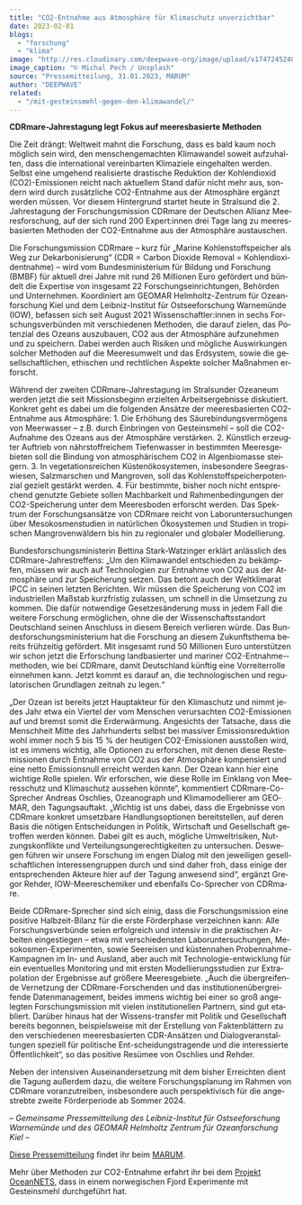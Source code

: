 ```yaml
---
title: "CO2-Entnahme aus At­mo­sphä­re für Kli­ma­schutz un­ver­zicht­bar"
date: 2023-02-01
blogs: 
  - "forschung"
  - "klima"
image: "http://res.cloudinary.com/deepwave-org/image/upload/v1747245240/deepwave.org/michal-pech-GrijtNGd_g0-unsplash-scaled.jpg"
image_caption: "© Michal Pech / Unsplash"
source: "Pressemitteilung, 31.01.2023, MARUM"
author: "DEEPWAVE"
related: 
  - "/mit-gesteinsmehl-gegen-den-klimawandel/"
---
```


**CDRma­re-Jah­res­ta­gung legt Fo­kus auf mee­res­ba­sier­te Me­tho­den**

Die Zeit drängt: Welt­weit mahnt die For­schung, dass es bald kaum noch mög­lich sein wird, den men­schen­ge­mach­ten Kli­ma­wan­del so­weit auf­zu­hal­ten, dass die in­ter­na­tio­nal ver­ein­bar­ten Kli­ma­zie­le ein­ge­hal­ten wer­den. Selbst eine um­ge­hend rea­li­sier­te dras­ti­sche Re­duk­ti­on der Koh­len­di­oxid (CO2)-Emis­sio­nen reicht nach ak­tu­el­lem Stand da­für nicht mehr aus, son­dern wird durch zu­sätz­li­che CO2-Entnahme aus der At­mo­sphä­re er­gänzt wer­den müs­sen. Vor die­sem Hin­ter­grund star­tet heu­te in Stral­sund die 2. Jah­res­ta­gung der For­schungs­mis­si­on CDRma­re der Deut­schen Al­li­anz Mee­res­for­schung, auf der sich rund 200 Ex­pert:in­nen drei Tage lang zu mee­res­ba­sier­ten Me­tho­den der CO2-Entnahme aus der At­mo­sphä­re aus­tau­schen.

Die For­schungs­mis­si­on CDRma­re – kurz für „Ma­ri­ne Koh­len­stoffspei­cher als Weg zur Dekar­bo­ni­sie­rung“ (CDR = Car­bon Di­oxi­de Re­mo­val = Koh­len­di­oxi­d­ent­nah­me) – wird vom Bun­des­mi­nis­te­ri­um für Bil­dung und For­schung (BMBF) für ak­tu­ell drei Jah­re mit rund 26 Mil­lio­nen Euro ge­för­dert und bün­delt die Ex­per­ti­se von ins­ge­samt 22 For­schungs­ein­rich­tun­gen, Be­hör­den und Un­ter­neh­men. Ko­or­di­niert am GEO­MAR Helm­holtz-Zen­trum für Oze­an­for­schung Kiel und dem Leib­niz-In­sti­tut für Ost­see­for­schung War­ne­mün­de (IOW), be­fas­sen sich seit Au­gust 2021 Wis­sen­schaft­ler:in­nen in sechs For­schungs­ver­bün­den mit ver­schie­de­nen Me­tho­den, die dar­auf zie­len, das Po­ten­zi­al des Oze­ans aus­zu­bau­en, CO2 aus der At­mo­sphä­re auf­zu­neh­men und zu spei­chern. Da­bei wer­den auch Ri­si­ken und mög­li­che Aus­wir­kun­gen sol­cher Me­tho­den auf die Mee­res­um­welt und das Erd­sys­tem, so­wie die ge­sell­schaft­li­chen, ethi­schen und recht­li­chen As­pek­te sol­cher Maß­nah­men er­forscht.

Wäh­rend der zwei­ten CDRma­re-Jah­res­ta­gung im Stral­sun­der Ozea­ne­um wer­den jetzt die seit Mis­si­ons­be­ginn er­ziel­ten Ar­beits­er­geb­nis­se dis­ku­tiert. Kon­kret geht es da­bei um die fol­gen­den An­sät­ze der mee­res­ba­sier­ten CO2-Entnahme aus At­mo­sphä­re: 1. Die Er­hö­hung des Säu­re­bin­dungs­ver­mö­gens von Meer­was­ser – z.B. durch Ein­brin­gen von Ge­steins­mehl – soll die CO2-Auf­nah­me des Oze­ans aus der At­mo­sphä­re ver­stär­ken. 2. Künst­lich er­zeug­ter Auf­trieb von nähr­stoff­rei­chem Tie­fen­was­ser in be­stimm­ten Mee­res­ge­bie­ten soll die Bin­dung von at­mo­sphä­ri­schem CO2 in Al­gen­bio­mas­se stei­gern. 3. In ve­ge­ta­ti­ons­rei­chen Küs­te­nöko­sys­te­men, ins­be­son­de­re See­gras­wie­sen, Salz­mar­schen und Man­gro­ven, soll das Koh­len­stoffspei­cher­po­ten­zi­al ge­zielt ge­stärkt wer­den. 4. Für be­stimm­te, bis­her noch nicht ent­spre­chend ge­nutz­te Ge­bie­te sol­len Mach­bar­keit und Rah­men­be­din­gun­gen der CO2-Spei­che­rung un­ter dem Mee­res­bo­den er­forscht wer­den. Das Spek­trum der For­schungs­an­sät­ze von CDRma­re reicht von La­bor­un­ter­su­chun­gen über Me­so­kos­men­stu­di­en in na­tür­li­chen Öko­sys­te­men und Stu­di­en in tro­pi­schen Man­gro­ven­wäl­dern bis hin zu re­gio­na­ler und glo­ba­ler Mo­del­lie­rung.

Bun­des­for­schungs­mi­nis­te­rin Bet­ti­na Stark-Watz­in­ger er­klärt an­läss­lich des CDRma­re-Jah­res­tref­fens: „Um den Kli­ma­wan­del ent­schie­den zu be­kämp­fen, müs­sen wir auch auf Tech­no­lo­gi­en zur Ent­nah­me von CO2 aus der At­mo­sphä­re und zur Spei­che­rung set­zen. Das be­tont auch der Welt­kli­ma­rat IPCC in sei­nen letz­ten Be­rich­ten. Wir müs­sen die Spei­che­rung von CO2 im in­dus­tri­el­len Maß­stab kurz­fris­tig zu­las­sen, um schnell in die Um­set­zung zu kom­men. Die da­für not­wen­di­ge Ge­set­zes­än­de­rung muss in je­dem Fall die wei­te­re For­schung er­mög­li­chen, ohne die der Wis­sen­schafts­stand­ort Deutsch­land sei­nen An­schluss in die­sem Be­reich ver­lie­ren wür­de. Das Bun­des­for­schungs­mi­nis­te­ri­um hat die For­schung an die­sem Zu­kunfts­the­ma be­reits früh­zei­tig ge­för­dert. Mit ins­ge­samt rund 50 Mil­lio­nen Euro un­ter­stüt­zen wir schon jetzt die Er­for­schung land­ba­sier­ter und ma­ri­ner CO2-Entnahme-­me­tho­den, wie bei CDRma­re, da­mit Deutsch­land künf­tig eine Vor­rei­ter­rol­le ein­neh­men kann. Jetzt kommt es dar­auf an, die tech­no­lo­gi­schen und re­gu­la­to­ri­schen Grund­la­gen zeit­nah zu le­gen.“

„Der Oze­an ist be­reits jetzt Haupt­ak­teur für den Kli­ma­schutz und nimmt je­des Jahr etwa ein Vier­tel der vom Men­schen ver­ur­sach­ten CO2-Emis­sio­nen auf und bremst so­mit die Erd­er­wär­mung. An­ge­sichts der Tat­sa­che, dass die Mensch­heit Mit­te des Jahr­hun­derts selbst bei mas­si­ver Emis­si­ons­re­duk­ti­on wohl im­mer noch 5 bis 15 % der heu­ti­gen CO2-Emis­sio­nen aus­sto­ßen wird, ist es im­mens wich­tig, alle Op­tio­nen zu er­for­schen, mit de­nen die­se Res­te­mis­sio­nen durch Ent­nah­me von CO2 aus der At­mo­sphä­re kom­pen­siert und eine net­to Emis­si­ons­null er­reicht wer­den kann. Der Oze­an kann hier eine wich­ti­ge Rol­le spie­len. Wir er­for­schen, wie die­se Rol­le im Ein­klang von Mee­res­schutz und Kli­ma­schutz aus­se­hen könn­te“, kom­men­tiert CDRma­re-Co-Spre­cher An­dre­as Oschlies, Ozea­no­graph und Kli­ma­mo­del­lie­rer am GEO­MAR, den Ta­gungs­auf­takt. „Wich­tig ist uns da­bei, dass die Er­geb­nis­se von CDRma­re kon­kret um­setz­ba­re Hand­lungs­op­tio­nen be­reit­stel­len, auf de­ren Ba­sis die nö­ti­gen Ent­schei­dun­gen in Po­li­tik, Wirt­schaft und Ge­sell­schaft ge­trof­fen wer­den kön­nen. Da­bei gilt es auch, mög­li­che Um­welt­ri­si­ken, Nut­zungs­kon­flik­te und Ver­tei­lungs­un­ge­rech­tig­kei­ten zu un­ter­su­chen. Des­we­gen füh­ren wir un­se­re For­schung im en­gen Dia­log mit den je­wei­li­gen ge­sell­schaft­li­chen In­ter­es­sen­grup­pen durch und sind da­her froh, dass ei­ni­ge der ent­spre­chen­den Ak­teu­re hier auf der Ta­gung an­we­send sind“, er­gänzt Gre­gor Reh­der, IOW-Mee­resche­mi­ker und eben­falls Co-Spre­cher von CDRma­re.

Bei­de CDRma­re-Spre­cher sind sich ei­nig, dass die For­schungs­mis­si­on eine po­si­ti­ve Halb­zeit-Bi­lanz für die ers­te För­der­pha­se ver­zeich­nen kann: Alle For­schungs­ver­bün­de sei­en er­folg­reich und in­ten­siv in die prak­ti­schen Ar­bei­ten ein­ge­stie­gen – etwa mit ver­schie­dens­ten La­bor­un­ter­su­chun­gen, Me­so­kos­men-Ex­pe­ri­men­ten, so­wie See­rei­sen und küs­ten­na­hen Pro­ben­nah­me-Kam­pa­gnen im In- und Aus­land, aber auch mit Tech­no­lo­gie-ent­wick­lung für ein even­tu­el­les Mo­ni­to­ring und mit ers­ten Mo­del­lie­rungs­stu­di­en zur Ex­tra­po­la­ti­on der Er­geb­nis­se auf grö­ße­re Mee­res­ge­bie­te. „Auch die über­grei­fen­de Ver­net­zung der CDRma­re-For­schen­den und das in­sti­tu­tio­nen­über­grei­fen­de Da­ten­ma­nage­ment, bei­des im­mens wich­tig bei ei­ner so groß an­ge­leg­ten For­schungs­mis­si­on mit vie­len in­sti­tu­tio­nel­len Part­nern, sind gut eta­bliert. Dar­über hin­aus hat der Wis­sens-trans­fer mit Po­li­tik und Ge­sell­schaft be­reits be­gon­nen, bei­spiels­wei­se mit der Er­stel­lung von Fak­ten­blät­tern zu den ver­schie­de­nen mee­res­ba­sier­ten CDR-An­sät­zen und Dia­log­ver­an­stal­tun­gen spe­zi­ell für po­li­ti­sche Ent-schei­dungs­tra­gen­de und die in­ter­es­sier­te Öffent­lich­keit“, so das po­si­ti­ve Re­sü­mee von Oschlies und Reh­der.

Ne­ben der in­ten­si­ven Aus­ein­an­der­set­zung mit dem bis­her Er­reich­ten dient die Ta­gung au­ßer­dem dazu, die wei­te­re For­schungs­pla­nung im Rah­men von CDRma­re vor­an­zu­trei­ben, ins­be­son­de­re auch per­spek­ti­visch für die an­ge­streb­te zwei­te För­der­pe­ri­ode ab Som­mer 2024.

_– Gemeinsame Pressemitteilung des Leibniz-Institut für Ostseeforschung Warnemünde und des GEOMAR Helmholtz Zentrum für Ozeanforschung Kiel –_

[Diese Pressemitteilung](https://www.marum.de/Entdecken/CDRmare-Jahrestagung.html) findet ihr beim [MARUM](https://www.marum.de/index.html).

Mehr über Methoden zur CO2-Entnahme erfahrt ihr bei dem [Projekt OceanNETS](https://www.deepwave.org/mit-gesteinsmehl-gegen-den-klimawandel/), dass in einem norwegischen Fjord Experimente mit Gesteinsmehl durchgeführt hat.

